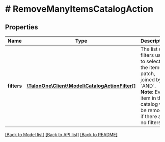 # # RemoveManyItemsCatalogAction

## Properties

Name | Type | Description | Notes
------------ | ------------- | ------------- | -------------
**filters** | [**\TalonOne\Client\Model\CatalogActionFilter[]**](CatalogActionFilter.md) | The list of filters used to select the items to patch, joined by &#x60;AND&#x60;.  **Note:** Every item in the catalog will be removed if there are no filters. | [optional] 

[[Back to Model list]](../../README.md#documentation-for-models) [[Back to API list]](../../README.md#documentation-for-api-endpoints) [[Back to README]](../../README.md)


